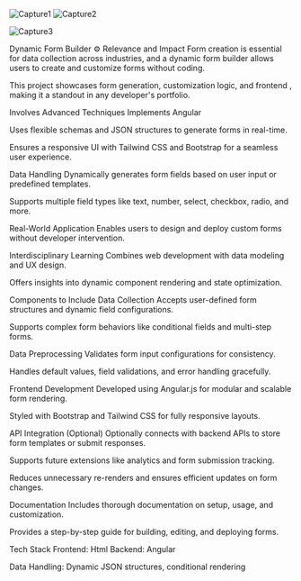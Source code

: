![Capture1](https://github.com/user-attachments/assets/0635f6fd-1bb9-4fe8-9be4-984dd102ac52)
![Capture2](https://github.com/user-attachments/assets/91e3e6f2-e826-4411-990e-f3cf9fbc307f)

![Capture3](https://github.com/user-attachments/assets/7a97d076-ead3-4077-b861-02f17bb66751)


Dynamic Form Builder ⚙️
Relevance and Impact
Form creation is essential for data collection across industries, and a dynamic form builder allows users to create and customize forms without coding.

This project showcases form generation, customization logic, and frontend , making it a standout in any developer's portfolio.

Involves Advanced Techniques
Implements Angular

Uses flexible schemas and JSON structures to generate forms in real-time.

Ensures a responsive UI with Tailwind CSS and Bootstrap for a seamless user experience.

Data Handling
Dynamically generates form fields based on user input or predefined templates.

Supports multiple field types like text, number, select, checkbox, radio, and more.

Real-World Application
Enables users to design and deploy custom forms without developer intervention.

Interdisciplinary Learning
Combines web development with data modeling and UX design.

Offers insights into dynamic component rendering and state optimization.

Components to Include
Data Collection
Accepts user-defined form structures and dynamic field configurations.

Supports complex form behaviors like conditional fields and multi-step forms.

Data Preprocessing
Validates form input configurations for consistency.

Handles default values, field validations, and error handling gracefully.

Frontend Development
Developed using Angular.js for modular and scalable form rendering.

Styled with Bootstrap and Tailwind CSS for fully responsive layouts.

API Integration (Optional)
Optionally connects with backend APIs to store form templates or submit responses.

Supports future extensions like analytics and form submission tracking.



Reduces unnecessary re-renders and ensures efficient updates on form changes.

Documentation
Includes thorough documentation on setup, usage, and customization.

Provides a step-by-step guide for building, editing, and deploying forms.

Tech Stack
Frontend: Html
Backend: Angular



Data Handling: Dynamic JSON structures, conditional rendering










